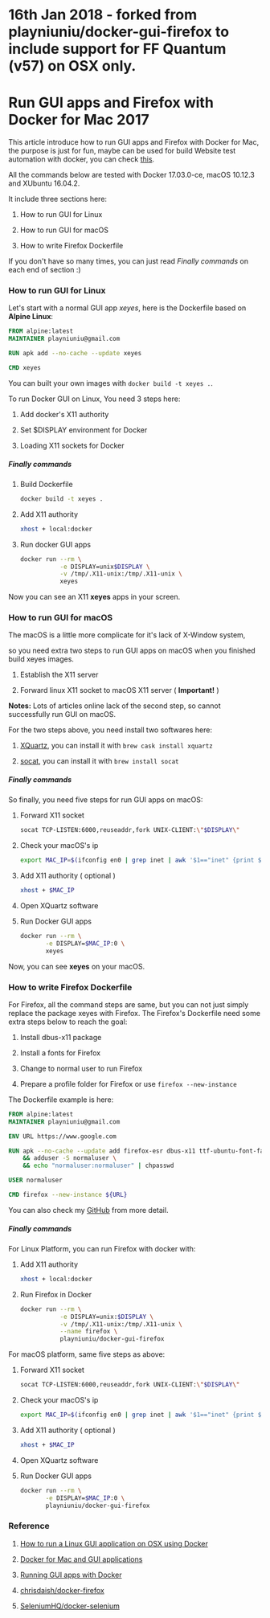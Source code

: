 # 16th Jan 2018 - forked from playniuniu/docker-gui-firefox to include support for FF Quantum (v57) on OSX only. 

# Run GUI apps and Firefox with Docker for Mac 2017

This article introduce how to run GUI apps and Firefox with Docker for Mac, the purpose is just for fun, maybe can be used for build Website test automation with docker, you can check [this](https://github.com/SeleniumHQ/docker-selenium).

All the commands below are tested with Docker 17.03.0-ce, macOS 10.12.3 and XUbuntu 16.04.2.

It include three sections here:

1. How to run GUI for Linux

2. How to run GUI for macOS

3. How to write Firefox Dockerfile

If you don't have so many times, you can just read *Finally commands* on each end of section :)

### How to run GUI for Linux

Let's start with a normal GUI app *xeyes*, here is the Dockerfile based on **Alpine Linux**:

```Dockerfile
FROM alpine:latest
MAINTAINER playniuniu@gmail.com

RUN apk add --no-cache --update xeyes

CMD xeyes
```

You can built your own images with `docker build -t xeyes .`.

To run Docker GUI on Linux, You need 3 steps here:

1. Add docker's X11 authority

2. Set $DISPLAY environment for Docker

2. Loading X11 sockets for Docker

##### Finally commands

1. Build Dockerfile

    ```bash
    docker build -t xeyes .
    ```

2. Add X11 authority

    ```bash
    xhost + local:docker
    ```

3. Run docker GUI apps

    ```bash
    docker run --rm \
               -e DISPLAY=unix$DISPLAY \
               -v /tmp/.X11-unix:/tmp/.X11-unix \
               xeyes
    ```

Now you can see an X11 **xeyes** apps in your screen.

### How to run GUI for macOS

The macOS is a little more complicate for it's lack of X-Window system,

so you need extra two steps to run GUI apps on macOS when you finished build xeyes images.

1. Establish the X11 server

2. Forward linux X11 socket to macOS X11 server ( **Important!** )

**Notes:** Lots of articles online lack of the second step, so cannot successfully run GUI on macOS.

For the two steps above, you need install two softwares here:

1. [XQuartz](https://www.xquartz.org/), you can install it with `brew cask install xquartz`

2. [socat](http://www.dest-unreach.org/socat/), you can install it with `brew install socat`

##### Finally commands

So finally, you need five steps for run GUI apps on macOS:

1.  Forward X11 socket

    ```bash
    socat TCP-LISTEN:6000,reuseaddr,fork UNIX-CLIENT:\"$DISPLAY\"
    ```
    
2. Check your macOS's ip

    ```bash
    export MAC_IP=$(ifconfig en0 | grep inet | awk '$1=="inet" {print $2}')
    ```
    
3. Add X11 authority ( optional )

    ```bash
    xhost + $MAC_IP
    ```

4. Open XQuartz software

5. Run Docker GUI apps

    ```bash
    docker run --rm \
           -e DISPLAY=$MAC_IP:0 \
           xeyes
    ```
    
Now, you can see **xeyes** on your macOS.

### How to write Firefox Dockerfile

For Firefox, all the command steps are same, but you can not just simply replace the package xeyes with Firefox. The Firefox's Dockerfile need some extra steps below to reach the goal:

1. Install dbus-x11 package

2. Install a fonts for Firefox

3. Change to normal user to run Firefox

4. Prepare a profile folder for Firefox or use `firefox --new-instance`

The Dockerfile example is here:

```Dockerfile
FROM alpine:latest
MAINTAINER playniuniu@gmail.com

ENV URL https://www.google.com

RUN apk --no-cache --update add firefox-esr dbus-x11 ttf-ubuntu-font-family \
    && adduser -S normaluser \
    && echo "normaluser:normaluser" | chpasswd

USER normaluser

CMD firefox --new-instance ${URL}
```

You can also check my [GitHub](https://github.com/playniuniu/docker-gui-firefox) from more detail.

##### Finally commands

For Linux Platform, you can run Firefox with docker with:

1. Add X11 authority

    ```bash
    xhost + local:docker
    ```

2. Run Firefox in Docker

    ```bash
    docker run --rm \
               -e DISPLAY=unix:$DISPLAY \
               -v /tmp/.X11-unix:/tmp/.X11-unix \
               --name firefox \
               playniuniu/docker-gui-firefox
    ```

For macOS platform, same five steps as above:

1.  Forward X11 socket

    ```bash
    socat TCP-LISTEN:6000,reuseaddr,fork UNIX-CLIENT:\"$DISPLAY\"
    ```
    
2. Check your macOS's ip

    ```bash
    export MAC_IP=$(ifconfig en0 | grep inet | awk '$1=="inet" {print $2}')
    ```
    
3. Add X11 authority ( optional )

    ```bash
    xhost + $MAC_IP
    ```

4. Open XQuartz software

5. Run Docker GUI apps

    ```bash
    docker run --rm \
           -e DISPLAY=$MAC_IP:0 \
           playniuniu/docker-gui-firefox
    ```

### Reference

1. [How to run a Linux GUI application on OSX using Docker](http://kartoza.com/en/blog/how-to-run-a-linux-gui-application-on-osx-using-docker/)

2. [Docker for Mac and GUI applications](https://fredrikaverpil.github.io/2016/07/31/docker-for-mac-and-gui-applications/)

3. [Running GUI apps with Docker](http://fabiorehm.com/blog/2014/09/11/running-gui-apps-with-docker/)

4. [chrisdaish/docker-firefox](https://github.com/chrisdaish/docker-firefox)

5. [SeleniumHQ/docker-selenium](https://github.com/SeleniumHQ/docker-selenium)
